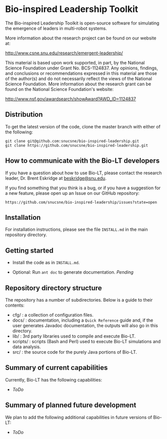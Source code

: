 Bio-inspired Leadership Toolkit
===============================

The Bio-inspired Leadership Toolkit is open-source software for simulating the emergence of leaders in multi-robot systems.  

More information about the research project can be found on our website at:

http://www.csne.snu.edu/research/emergent-leadership/


This material is based upon work supported, in part, by the National Science Foundation under Grant No. BCS-1124837.  Any opinions, findings, and conclusions or recommendations expressed in this material are those of the author(s) and do not necessarily reflect the views of the National Science Foundation.  More information about the research grant can be found on the National Science Foundation's website:

http://www.nsf.gov/awardsearch/showAward?AWD_ID=1124837



Distribution
------------

To get the latest version of the code, clone the master branch with either of the following:

    git clone git@github.com:snucsne/bio-inspired-leadership.git
    git clone https://github.com/snucsne/bio-inspired-leadership.git


How to communicate with the Bio-LT developers
---------------------------------------------

If you have a question about how to use Bio-LT, please contact the research leader, Dr. Brent Eskridge at beskridge@snu.edu.


If you find something  that you think is a bug, or if you have a suggestion for a new feature, please open up an Issue on our GitHub repository:

    https://github.com/snucsne/bio-inspired-leadership/issues?state=open


Installation
------------

For installation instructions, please see the file `INSTALL.md` in the main repository directory. 


Getting started
---------------

* Install the code as in `INSTALL.md`.

* Optional: Run `ant doc` to generate documentation. *Pending*


Repository directory structure
------------------------------

The repository has a number of subdirectories. Below is a guide to their contents:

* cfg/ :      a collection of configuration files.
* docs/ :      documentation, including a `Quick Reference` guide and, if the
              user generates Javadoc documentation, the outputs
              will also go in this directory.
* lib/ :      3rd party libraries used to compile and execute Bio-LT.
* scripts/ :  scripts (Bash and Perl) used to execute Bio-LT simulations
              and data analysis.
* src/ :      the source code for the purely Java portions of Bio-LT.


Summary of current capabilities
-------------------------------

Currently, Bio-LT has the following capabilities:

* *ToDo*


Summary of planned future development
-------------------------------------
We plan to add the following additional capabilities in future versions of Bio-LT:

* *ToDo*

